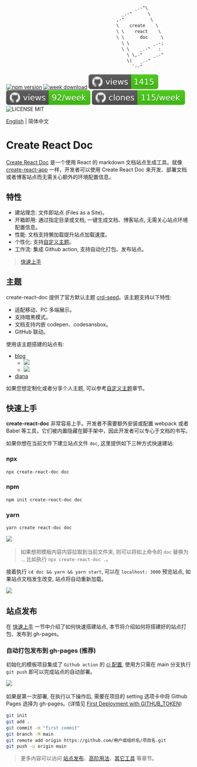                                                      _.-"\
                                                _.-"      \
                                              ,-"          \
                                              \    create    \
                                              \ \    react    \
                                              \ \      doc     \
                                                \ \         _.-;
                                                \ \    _.-"   :
                                                  \ \,-"    _.-"
                                                  \(   _.-"
                                                    `--"

[![npm version](https://img.shields.io/npm/v/create-react-doc)](https://badge.fury.io/js/create-react-doc)
[![week download](https://img.shields.io/npm/dw/create-react-doc.svg)](https://www.npmjs.com/package/create-react-doc)
![views](https://raw.githubusercontent.com/MuYunyun/create-react-doc/traffic/traffic-create-react-doc/views.svg)
![views](https://raw.githubusercontent.com/MuYunyun/create-react-doc/traffic/traffic-create-react-doc/views_per_week.svg)
![clones](https://raw.githubusercontent.com/MuYunyun/create-react-doc/traffic/traffic-create-react-doc/clones_per_week.svg)
![LICENSE MIT](https://img.shields.io/npm/l/create-react-doc.svg)

[English](./README-en.md) | 简体中文

# Create React Doc

[Create React Doc](https://github.com/MuYunyun/create-react-doc) 是一个使用 React 的 markdown 文档站点生成工具。就像 [create-react-app](https://github.com/facebook/create-react-app) 一样，开发者可以使用 Create React Doc 来开发、部署文档或者博客站点而无需关心额外的环境配置信息。

## 特性

* 建站理念: 文件即站点 (Files as a Site)。
* 开箱即用: 通过指定目录或文档, 一键生成文档、博客站点, 无需关心站点环境配置信息。
* 性能: 文档支持懒加载提升站点加载速度。
* 个性化: 支持[自定义主题](http://muyunyun.cn/create-react-doc/#/%E8%87%AA%E5%AE%9A%E4%B9%89%E4%B8%BB%E9%A2%98)。
* 工作流: 集成 Github action, 支持自动化打包、发布站点。

> [快速上手](http://muyunyun.cn/create-react-doc/#/%E5%BF%AB%E9%80%9F%E4%B8%8A%E6%89%8B)

## 主题

create-react-doc 提供了官方默认主题 [crd-seed](https://github.com/MuYunyun/create-react-doc/tree/main/packages/crd-seed)。该主题支持以下特性:

* 适配移动、PC 多端展示。
* 支持暗黑模式。
* 文档支持内嵌 codepen、codesansbox。
* GitHub 联动。

使用该主题搭建的站点有:

* [blog](http://muyunyun.cn/blog)
  * ![](http://with.muyunyun.cn/ec330b8ac2175c828be41f446f9f9619.jpg)
  * ![](http://with.muyunyun.cn/2e7440e4256debda2d73a4e6392c7146.jpg-300)
* [diana](https://muyunyun.cn/diana/)

如果您想定制化或者分享个人主题, 可以参考[自定义主题](http://muyunyun.cn/create-react-doc/#/%E8%87%AA%E5%AE%9A%E4%B9%89%E4%B8%BB%E9%A2%98)章节。

## 快速上手

**create-react-doc** 非常容易上手。开发者不需要额外安装或配置 webpack 或者 Babel 等工具，它们被内置隐藏在脚手架中，因此开发者可以专心于文档的书写。

如果你想在当前文件下建立站点文件 `doc`, 这里提供如下三种方式快速建站:

### npx

```bash
npx create-react-doc doc
```

### npm

```bash
npm init create-react-doc doc
```

### yarn

```bash
yarn create react-doc doc
```

![](http://with.muyunyun.cn/0f0cf6e8cb68b18399eac2927f74b063.jpg)

> 如果想把模板内容内容拉取到当前文件夹, 则可以将如上命令的 `doc` 替换为 `.`, 比如执行 `npx create-react-doc .`。

接着执行 `cd doc && yarn && yarn start`, 可以在 `localhost: 3000` 预览站点, 如果站点文档发生改变, 站点将自动重新加载。

<img src="http://with.muyunyun.cn/2bbd4d8da3165e1a09a88f5e6a114009.jpg" width="900" />

## 站点发布

在 [快速上手](http://muyunyun.cn/create-react-doc/#/%E5%BF%AB%E9%80%9F%E4%B8%8A%E6%89%8B) 一节中介绍了如何快速搭建站点, 本节将介绍如何将搭建好的站点打包、发布到 gh-pages。

### 自动打包发布到 gh-pages (推荐)

初始化的模板项目集成了 `Github action` 的 [ci 配置](https://github.com/MuYunyun/create-react-doc/blob/main/packages/templates/default/.github/workflows/gh-pages.yml), 使用方只需在 main 分支执行 `git push` 即可以完成站点的自动部署。

![](http://with.muyunyun.cn/ea24d511f76efe5ba5d13bb6b1609aac.jpg)

如果是第一次部署, 在执行以下操作后, 需要在项目的 setting 选项卡中将 Github Pages 选择为 gh-pages。(详情见 [First Deployment with GITHUB_TOKEN](https://github.com/peaceiris/actions-gh-pages#%EF%B8%8F-first-deployment-with-github_token))

```bash
git init
git add .
git commit -m "first commit"
git branch -M main
git remote add origin https://github.com/用户或组织名/项目名.git
git push -u origin main
```

> 更多内容可以访问 [站点发布](http://muyunyun.cn/create-react-doc/#/%E7%AB%99%E7%82%B9%E5%8F%91%E5%B8%83)、[高阶用法](http://muyunyun.cn/create-react-doc/#/%E9%AB%98%E9%98%B6%E7%94%A8%E6%B3%95)、[其它工具](http://muyunyun.cn/create-react-doc/#/%E5%85%B6%E5%AE%83%E5%B7%A5%E5%85%B7) 等章节。
